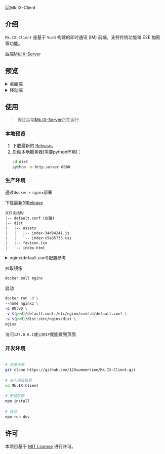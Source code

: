 ![Mk.IX-Client](https://socialify.git.ci/123summertime/Mk.IX-Client/image?&name=1&owner=1&pattern=Plus&theme=Dark)

## 介绍
`Mk.IX-Client` 是基于 `Vue3` 构建的即时通讯 (IM) 前端，支持传统功能和 E2E 加密等功能。

后端[Mk.IX-Server](https://github.com/123summertime/Mk.IX-Server)


## 预览
<details>
    <summary>桌面端</summary>
    <div>
        <img src="./photos/desktop_dark.png">
        <img src="./photos/desktop_bright.png">
    </div>
</details>

<details>
    <summary>移动端</summary>
    <img src="./photos/mobile_left_dark.png" style="width: 24%;">
    <img src="./photos/mobile_right_dark.png" style="width: 24%;">
    <img src="./photos/mobile_left_bright.png" style="width: 24%;">
    <img src="./photos/mobile_right_bright.png" style="width: 24%;">
</details>


## 使用

> 保证后端[Mk.IX-Server](https://github.com/123summertime/Mk.IX-Server)正在运行

### 本地预览
1. 下载最新的 [Release](https://github.com/123summertime/Mk.IX-Client/releases)。
2. 启动本地服务器(需要python环境)：
   ```bash
   cd dist
   python -m http.server 8080
   ```

### 生产环境

通过`docker` + `nginx`部署

下载最新的[Release](https://github.com/123summertime/Mk.IX-Client/releases)

```
文件夹结构
|-- default.conf (创建)
|-- dist
|   |-- assets
|   |   |-- index-34d94241.js
|   |   `-- index-c5e85733.css
|   |-- favicon.ico
|   `-- index.html
```

<details>
    <summary>nginx(default.conf)配置参考</summary>

    # http
    server {
        listen       80;
        listen  [::]:80;
        server_name  localhost;

        location / {
            root   /etc/nginx/dist;
            try_files $uri /index.html
            index  index.html index.htm;
        }

        error_page   500 502 503 504  /50x.html;
        location = /50x.html {
            root   /usr/share/nginx/html;
        }
    }
</details>

拉取镜像
``` bash
docker pull nginx
```

启动
``` bash
docker run -d \
--name nginx1 \
-p 80:80 \
-v $(pwd)/default.conf:/etc/nginx/conf.d/default.conf \
-v $(pwd)/dist:/etc/nginx/dist \
nginx
```

访问`127.0.0.1`或`公网IP`就能看到页面

### 开发环境

``` bash

# 克隆仓库
git clone https://github.com/123summertime/Mk.IX-Client.git

# 进入项目目录
cd Mk.IX-Client

# 安装依赖
npm install

# 启动
npm run dev
```

## 许可

本项目基于 [MIT License](LICENSE) 进行许可。